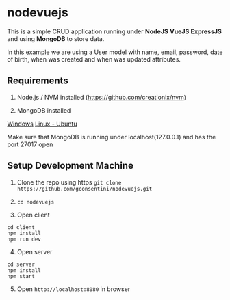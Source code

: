 # nodevuejs
This is a simple CRUD application running under **NodeJS**  **VueJS**  **ExpressJS** and using  **MongoDB** to store data.

In this example we are using a User model with name, email, password, date of birth, when was created and when was updated attributes.

## Requirements

1. Node.js / NVM installed (https://github.com/creationix/nvm)

2. MongoDB installed

[Windows](https://docs.mongodb.com/manual/tutorial/install-mongodb-on-windows/)
[Linux - Ubuntu](https://docs.mongodb.com/manual/tutorial/install-mongodb-on-ubuntu/)

Make sure that MongoDB is running under localhost(127.0.0.1) and has the port 27017 open

## Setup Development Machine
1. Clone the repo using https `git clone https://github.com/gconsentini/nodevuejs.git`

2. `cd nodevuejs`

3. Open client
```
cd client
npm install
npm run dev
```

4. Open server
```
cd server
npm install
npm start
```

5. Open `http://localhost:8080` in browser